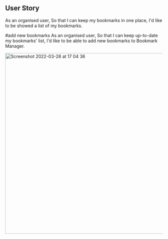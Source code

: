 ## User Story

As an organised user,
So that I can keep my bookmarks in one place,
I'd like to be showed a list of my bookmarks.

#add new bookmarks
As an organised user,
So that I can keep up-to-date my bookmarks' list,
I'd like to be able to add new bookmarks to Bookmark Manager.

<img width="577" alt="Screenshot 2022-03-28 at 17 04 36" src="https://user-images.githubusercontent.com/67235684/160440240-b6b155a3-e266-4153-a9e0-69ea526848b3.png">
